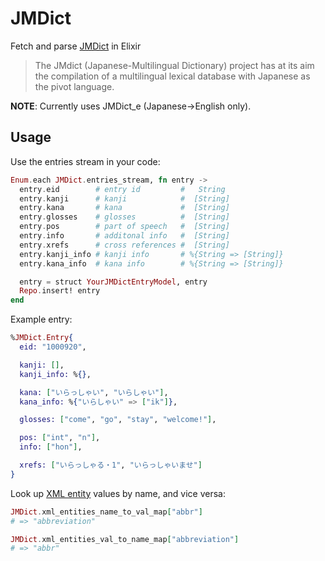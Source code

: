 # JMDict

Fetch and parse [JMDict](https://www.mdbg.net/chindict/export/cedict/cedict_1_0_ts_utf-8_mdbg.zip) in Elixir

> The JMdict (Japanese-Multilingual Dictionary) project has at its aim the compilation of a multilingual lexical database with Japanese as the pivot language.

**NOTE**: Currently uses JMDict_e (Japanese->English only).

## Usage

Use the entries stream in your code:

```elixir
Enum.each JMDict.entries_stream, fn entry ->
  entry.eid        # entry id         #   String
  entry.kanji      # kanji            #  [String]
  entry.kana       # kana             #  [String]
  entry.glosses    # glosses          #  [String]
  entry.pos        # part of speech   #  [String]
  entry.info       # additonal info   #  [String]
  entry.xrefs      # cross references #  [String]
  entry.kanji_info # kanji info       # %{String => [String]}
  entry.kana_info  # kana info        # %{String => [String]}

  entry = struct YourJMDictEntryModel, entry
  Repo.insert! entry
end
```

Example entry:

```elixir
%JMDict.Entry{
  eid: "1000920",

  kanji: [],
  kanji_info: %{},

  kana: ["いらっしゃい", "いらしゃい"],
  kana_info: %{"いらしゃい" => ["ik"]},

  glosses: ["come", "go", "stay", "welcome!"],

  pos: ["int", "n"],
  info: ["hon"],

  xrefs: ["いらっしゃる・1", "いらっしゃいませ"]
}
```

Look up [XML entity](http://www.csse.monash.edu.au/~jwb/jmdict_dtd_h.html) values by name, and vice versa:

```elixir
JMDict.xml_entities_name_to_val_map["abbr"]
# => "abbreviation"

JMDict.xml_entities_val_to_name_map["abbreviation"]
# => "abbr"
```
